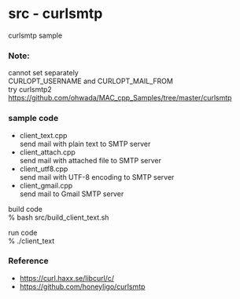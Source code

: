 src - curlsmtp
===============

curlsmtp sample <br/>

### Note: 
cannot set separately <br/>
CURLOPT_USERNAME and CURLOPT_MAIL_FROM <br/>
try curlsmtp2 <br/>
https://github.com/ohwada/MAC_cpp_Samples/tree/master/curlsmtp<br/>

### sample code
- client_text.cpp <br/>
send mail with plain text to SMTP server  <br/>
- client_attach.cpp <br/>
send mail with attached file to SMTP server <br/>
- client_utf8.cpp <br/>
send mail with UTF-8 encoding to SMTP server <br/>
- client_gmail.cpp <br/>
send mail to Gmail SMTP server <br/>

 build code <br/>
% bash src/build_client_text.sh <br/>

run code <br/>
% ./client_text <br/>

### Reference <br/>
- https://curl.haxx.se/libcurl/c/
- https://github.com/honeyligo/curlsmtp <br/>

